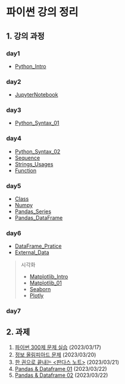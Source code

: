 # 파이썬 강의 정리

## 1. 강의 과정

### day1
* [Python_Intro](Python_Intro.ipynb)
### day2
* [JupyterNotebook](JupyterNotebook.ipynb)
### day3
* [Python_Syntax_01](Python_Syntax_01.ipynb)
### day4
* [Python_Syntax_02](Python_Syntax_02.ipynb)
* [Sequence](Sequence.ipynb)
* [Strings_Usages](Strings_Usages.ipynb)
* [Function](Function.ipynb)
### day5
* [Class](Class.ipynb)
* [Numpy](Numpy.ipynb)
* [Pandas_Series](Pandas_Series.ipynb)
* [Pandas_DataFrame](Pandas_DataFrame.ipynb)

### day6
* [DataFrame_Pratice](DataFrame_Pratice.ipynb)
* [External_Data](External_Data.ipynb)

> 시각화
> - [Matplotlib_Intro](Matplotlib_Intro.ipynb)
> - [Matplotlib_01](Matplotlib_01.ipynb)
> - [Seaborn](Seaborn.ipynb)
> - [Plotly](Plotly.ipynb)


### day7


## 2. 과제
1. [파이썬 300제 문제 실습](20230317_과제.ipynb) (2023/03/17)
2. [정보 올림피아드 문제](20230320_과제.ipynb) (2023/03/20)
3. [한 권으로 끝내는 <판다스 노트>](20230321_과제.ipynb) (2023/03/21)
4. [Pandas & Dataframe 01](20230322_과제1.ipynb) (2023/03/22)
5. [Pandas & Dataframe 02](20230322_과제2.ipynb) (2023/03/22)
